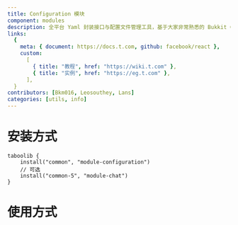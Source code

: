 ```yaml
---
title: Configuration 模块
component: modules
description: 全平台 Yaml 封装接口与配置文件管理工具，基于大家非常熟悉的 Bukkit Configuration 封装方式。
links:
  {
    meta: { document: https://docs.t.com, github: facebook/react },
    custom:
      [
        { title: "教程", href: "https://wiki.t.com" },
        { title: "实例", href: "https://eg.t.com" },
      ],
  }
contributors: [Bkm016, Leosouthey, Lans]
categories: [utils, info]
---
```


# 安装方式

```
taboolib {
    install("common", "module-configuration")
    // 可选
    install("common-5", "module-chat")
}
```

# 使用方式
